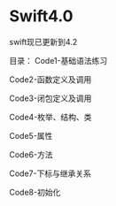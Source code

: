 # Swift4.0
swift现已更新到4.2

目录：
Code1-基础语法练习

Code2-函数定义及调用

Code3-闭包定义及调用

Code4-枚举、结构、类

Code5-属性

Code6-方法

Code7-下标与继承关系

Code8-初始化


